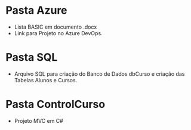  # Pasta Azure
- Lista BASIC em documento .docx
- Link para Projeto no Azure DevOps.

# Pasta SQL
- Arquivo SQL para criação do Banco de Dados dbCurso e criação das Tabelas Alunos e Cursos.

# Pasta ControlCurso
- Projeto MVC em C#
